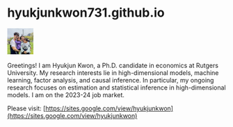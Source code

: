 # hyukjunkwon731.github.io
<img src="https://github.com/HyukjunKwon731/hyukjunkwon731.github.io/blob/main/family.jpg?raw=true" height="60" width="60" >

Greetings! I am Hyukjun Kwon, a Ph.D. candidate in economics at Rutgers University. My research interests lie in high-dimensional models, machine learning, factor analysis, and causal inference. In particular, my ongoing research focuses on estimation and statistical inference in high-dimensional models. I am on the 2023-24 job market.

Please visit: [https://sites.google.com/view/hyukjunkwon](https://sites.google.com/view/hyukjunkwon)

